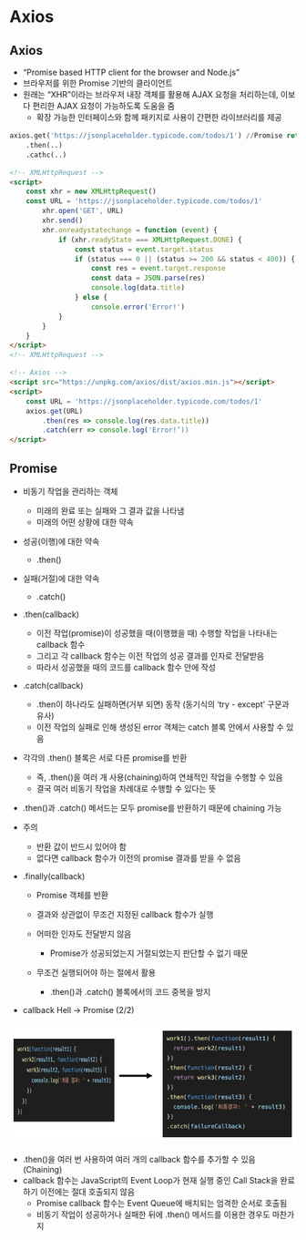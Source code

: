# Axios

## Axios

- “Promise based HTTP client for the browser and Node.js” 
- 브라우저를 위한 Promise 기반의 클라이언트 
- 원래는 “XHR”이라는 브라우저 내장 객체를 활용해 AJAX 요청을 처리하는데, 이보다 편리한 AJAX 요청이 가능하도록 도움을 줌 
  - 확장 가능한 인터페이스와 함께 패키지로 사용이 간편한 라이브러리를 제공

```python
axios.get('https://jsonplaceholder.typicode.com/todos/1') //Promise return
	.then(..)
    .cathc(..)
```

```html
<!-- XMLHttpRequest -->
<script>
    const xhr = new XMLHttpRequest()
    const URL = 'https://jsonplaceholder.typicode.com/todos/1'
        xhr.open('GET', URL)
        xhr.send()
        xhr.onreadystatechange = function (event) {
            if (xhr.readyState === XMLHttpRequest.DONE) {
                const status = event.target.status
                if (status === 0 || (status >= 200 && status < 400)) {
                    const res = event.target.response
                    const data = JSON.parse(res)
                    console.log(data.title)
                } else {
                    console.error('Error!')
            }
        }
    }
</script>
<!-- XMLHttpRequest -->
```

```html
<!-- Axios -->
<script src="https://unpkg.com/axios/dist/axios.min.js"></script>
<script>
	const URL = 'https://jsonplaceholder.typicode.com/todos/1'
	axios.get(URL)
		.then(res => console.log(res.data.title))
		.catch(err => console.log('Error!’))
</script>
```



## Promise

- 비동기 작업을 관리하는 객체 
  - 미래의 완료 또는 실패와 그 결과 값을 나타냄 
  - 미래의 어떤 상황에 대한 약속 
- 성공(이행)에 대한 약속 
  - .then() 
- 실패(거절)에 대한 약속 
  - .catch()



- .then(callback) 
  - 이전 작업(promise)이 성공했을 때(이행했을 때) 수행할 작업을 나타내는 callback 함수 
  - 그리고 각 callback 함수는 이전 작업의 성공 결과를 인자로 전달받음 
  - 따라서 성공했을 때의 코드를 callback 함수 안에 작성

- .catch(callback) 
  - .then이 하나라도 실패하면(거부 되면) 동작 (동기식의 ‘try - except’ 구문과 유사) 
  - 이전 작업의 실패로 인해 생성된 error 객체는 catch 블록 안에서 사용할 수 있음



- 각각의 .then() 블록은 서로 다른 promise를 반환 
  - 즉, .then()을 여러 개 사용(chaining)하여 연쇄적인 작업을 수행할 수 있음 
  - 결국 여러 비동기 작업을 차례대로 수행할 수 있다는 뜻

- .then()과 .catch() 메서드는 모두 promise를 반환하기 때문에 chaining 가능

- 주의 
  - 반환 값이 반드시 있어야 함 
  - 없다면 callback 함수가 이전의 promise 결과를 받을 수 없음



- .finally(callback) 

  - Promise 객체를 반환 
  - 결과와 상관없이 무조건 지정된 callback 함수가 실행 
  - 어떠한 인자도 전달받지 않음 
    - Promise가 성공되었는지 거절되었는지 판단할 수 없기 때문

  - 무조건 실행되어야 하는 절에서 활용 
    - .then()과 .catch() 블록에서의 코드 중복을 방지



- callback Hell → Promise (2/2)

![image-20221027233722859](../Markdown.assets/image-20221027233722859.png)



- .then()을 여러 번 사용하여 여러 개의 callback 함수를 추가할 수 있음 (Chaining) 
- callback 함수는 JavaScript의 Event Loop가 현재 실행 중인 Call Stack을 완료하기 이전에는 절대 호출되지 않음 
  - Promise callback 함수는 Event Queue에 배치되는 엄격한 순서로 호출됨 
  - 비동기 작업이 성공하거나 실패한 뒤에 .then() 메서드를 이용한 경우도 마찬가지
